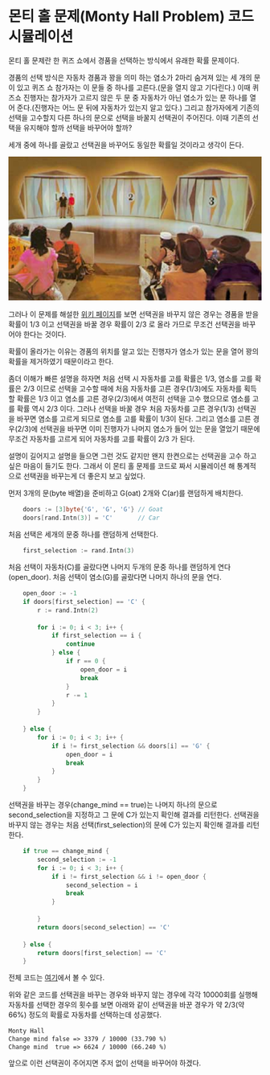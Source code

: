 # 몬티 홀 문제(Monty Hall Problem) 코드 시뮬레이션

몬티 홀 문제란 한 퀴즈 쇼에서 경품을 선택하는 방식에서 유래한 확률 문제이다.

경품의 선택 방식은 자동차 경품과 꽝을 의미 하는 염소가 2마리 숨겨져 있는 세 개의 문이 있고 퀴즈 쇼 참가자는 이 문들 중 하나를 고른다.(문을 열지 않고 기다린다.) 이때 퀴즈쇼 진행자는 참가자가 고르지 않은 두 문 중 자동차가 아닌 염소가 있는 문 하나를 열어 준다.(진행자는 어느 문 뒤에 자동차가 있는지 알고 있다.) 그리고 참가자에게 기존의 선택을 고수할지 다른 하나의 문으로 선택을 바꿀지 선택권이 주어진다. 이때 기존의 선택을 유지해야 할까 선택을 바꾸어야 할까?

세개 중에 하나를 골랐고 선택권을 바꾸어도 동일한 확률일 것이라고 생각이 든다. 

![Monty Hall Image](/monty_hall_image.png)

그러나 이 문제를 해설한 [위키 페이지](https://ko.wikipedia.org/wiki/%EB%AA%AC%ED%8B%B0_%ED%99%80_%EB%AC%B8%EC%A0%9C)를 보면 선택권을 바꾸지 않은 경우는 경품을 받을 확률이 1/3 이고 선택권을 바꿀 경우 확률이 2/3 로 올라 가므로 무조건 선택권을 바꾸어야 한다는 것이다.

확률이 올라가는 이유는 경품의 위치를 알고 있는 진행자가 염소가 있는 문을 열어 꽝의 확률을 제거하였기 때문이라고 한다.

좀더 이해가 빠른 설명을 하자면 처음 선택 시 자동차를 고를 확률은 1/3, 염소를 고를 확률은 2/3 이므로 선택을 고수할 때에 처음 자동차를 고른 경우(1/3)에도 자동차를 획득할 확률은 1/3 이고 염소를 고른 경우(2/3)에서 여전히 선택을 고수 했으므로 염소를 고를 확률 역시 2/3 이다.
그러나 선택을 바꿀 경우 처음 자동차를 고른 경우(1/3) 선택권을 바꾸면 염소를 고르게 되므로 염소를 고를 확률이 1/3이 된다. 그리고 염소를 고른 경우(2/3)에 선택권을 바꾸면 이미 진행자가 나머지 염소가 들어 있는 문을 열었기 때문에 무조건 자동차를 고르게 되어 자동차를 고를 확률이 2/3 가 된다.

설명이 길어지고 설명을 들으면 그런 것도 같지만 왠지 한켠으로는 선택권을 고수 하고 싶은 마음이 들기도 한다.
그래서 이 몬티 홀 문제를 코드로 짜서 시뮬레이션 해 통계적으로 선택권을 바꾸는게 더 좋은지 보고 싶었다.

먼저 3개의 문(byte 배열)을 준비하고 G(oat) 2개와 C(ar)를 랜덤하게 배치한다.
```go
	doors := [3]byte{'G', 'G', 'G'} // Goat
	doors[rand.Intn(3)] = 'C'       // Car
```

처음 선택은 세개의 문중 하나를 랜덤하게 선택한다.
```go
	first_selection := rand.Intn(3)
```

처음 선택이 자동차(C)를 골랐다면 나머지 두개의 문중 하나를 랜덤하게 연다(open_door).
처음 선택이 염소(G)를 골랐다면 나머지 하나의 문을 연다.
```go
	open_door := -1
	if doors[first_selection] == 'C' {
		r := rand.Intn(2)

		for i := 0; i < 3; i++ {
			if first_selection == i {
				continue
			} else {
				if r == 0 {
					open_door = i
					break
				}
				r -= 1
			}
		}

	} else {
		for i := 0; i < 3; i++ {
			if i != first_selection && doors[i] == 'G' {
				open_door = i
				break
			}
		}
    }
```

선택권을 바꾸는 경우(change_mind == true)는 나머지 하나의 문으로 second_selection을 지정하고 그 문에 C가 있는지 확인해 결과를 리턴한다.
선택권을 바꾸지 않는 경우는 처음 선택(first_selection)의 문에 C가 있는지 확인해 결과를 리턴한다.
```go
	if true == change_mind {
		second_selection := -1
		for i := 0; i < 3; i++ {
			if i != first_selection && i != open_door {
				second_selection = i
				break
			}

		}
		return doors[second_selection] == 'C'

	} else {
		return doors[first_selection] == 'C'
	}
```
전체 코드는 [여기](https://github.com/shoebillk/monty_hall/blob/master/monty_hall.go)에서 볼 수 있다.


위와 같은 코드를 선택권을 바꾸는 경우와 바꾸지 않는 경우에 각각 10000회를 실행해 자동차를 선택한 경우의 횟수를 보면 아래와 같이 선택권을 바꾼 경우가 약 2/3(약 66%) 정도의 확률로 자동차를 선택하는데 성공했다. 
```
Monty Hall
Change mind false => 3379 / 10000 (33.790 %)
Change mind  true => 6624 / 10000 (66.240 %)

```
앞으로 이런 선택권이 주어지면 주저 없이 선택을 바꾸어야 하겠다.
